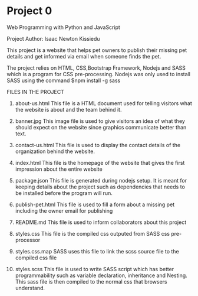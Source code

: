 # Project 0

Web Programming with Python and JavaScript

Project Author: Isaac Newton Kissiedu

This project is a website that helps pet owners to publish their missing pet details and get informed via email when 
someone finds the pet.

The project relies on HTML, CSS,Bootstrap Framework, Nodejs and SASS which is a program for CSS pre-processing.
Nodejs was only used to install SASS using the command  $npm install -g sass

FILES IN THE PROJECT

1. about-us.html
    This file is a HTML document used for telling visitors what the website is about and the team behind it.

2. banner.jpg
    This image file is used to give visitors an idea of what they should expect on the website since 
    graphics communicate better than text.

3. contact-us.html
    This file is used to display the contact details of the organization behind the website.

4. index.html
    This file is the homepage of the website that gives the first impression about the entire website


5. package.json
    This file is generated during nodejs setup. It is meant for keeping details about the project such as 
    dependencies that needs to be installed before the program will run.


6. publish-pet.html
    This file is used to fill a form about a missing pet including the owner email for publishing


7. README.md
    This file is used to inform collaborators about this project

8. styles.css
    This file is the compiled css outputed from SASS css pre-processor

9. styles.css.map
    SASS uses this file to link the scss source file to the compiled css file

10. styles.scss
    This file is used to write SASS script which has better programmability such as variable declaration, inheritance and Nesting. This sass file is then compiled to the normal css that browsers understand.

